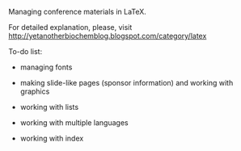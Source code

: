 Managing conference materials in LaTeX.

For detailed explanation, please, visit http://yetanotherbiochemblog.blogspot.com/category/latex

To-do list:

- managing fonts

- making slide-like pages (sponsor information) and working with graphics

- working with lists

- working with multiple languages

- working with index

